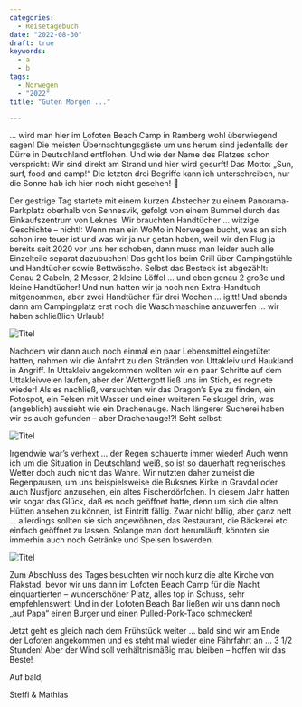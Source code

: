 ```yaml
---
categories:
  - Reisetagebuch
date: "2022-08-30"
draft: true
keywords:
  - a
  - b
tags:
  - Norwegen
  - "2022"
title: "Guten Morgen ..."

---
```


… wird man hier im Lofoten Beach Camp in Ramberg wohl überwiegend sagen! Die
meisten Übernachtungsgäste um uns herum sind jedenfalls der Dürre in Deutschland
entflohen. Und wie der Name des Platzes schon verspricht: Wir sind direkt am
Strand und hier wird gesurft! Das Motto: „Sun, surf, food and camp!“ Die letzten
drei Begriffe kann ich unterschreiben, nur die Sonne hab ich hier noch nicht
gesehen! 🙁

Der gestrige Tag startete mit einem kurzen Abstecher zu einem Panorama-Parkplatz
oberhalb von Sennesvik, gefolgt von einem Bummel durch das Einkaufszentrum von
Leknes. Wir brauchten Handtücher … witzige Geschichte – nicht!: Wenn man ein
WoMo in Norwegen bucht, was an sich schon irre teuer ist und was wir ja nur
getan haben, weil wir den Flug ja bereits seit 2020 vor uns her schoben, dann
muss man leider auch alle Einzelteile separat dazubuchen! Das geht los beim
Grill
über Campingstühle und Handtücher sowie Bettwäsche. Selbst das Besteck ist
abgezählt: Genau 2 Gabeln, 2 Messer, 2 kleine Löffel … und eben genau 2 große
und kleine Handtücher! Und nun hatten wir ja noch nen Extra-Handtuch
mitgenommen, aber zwei Handtücher für drei Wochen … igitt! Und abends dann am
Campingplatz erst noch die Waschmaschine anzuwerfen … wir haben schließlich
Urlaub!

![Titel](...)
<!-- Ausblick vom Panorama-Parkplatz über den Buksnesfjord -->

Nachdem wir dann auch noch einmal ein paar Lebensmittel eingetütet hatten,
nahmen wir die Anfahrt zu den Stränden von Uttakleiv und Haukland in Angriff. In
Uttakleiv angekommen wollten wir ein paar Schritte auf dem Uttakleivveien
laufen, aber der Wettergott ließ uns im Stich, es regnete wieder! Als es
nachließ, versuchten wir das Dragon’s Eye zu finden, ein Fotospot, ein Felsen
mit Wasser und einer weiteren Felskugel drin, was (angeblich) aussieht wie ein
Drachenauge. Nach längerer Sucherei haben wir es auch gefunden – aber
Drachenauge!?! Seht selbst:

![Titel](...)
<!-- Dragon´s Eye -->
<!-- Uttakleiv Beach -->
<!-- Und wer genau ist hier das Schaf?! -->
<!-- Haukland Beach -->

Irgendwie war’s verhext … der Regen schauerte immer wieder! Auch wenn ich um die
Situation in Deutschland weiß, so ist so dauerhaft regnerisches Wetter doch auch
nicht das Wahre. Wir nutzten daher zumeist die Regenpausen, um uns
beispielsweise die Buksnes Kirke in Gravdal oder auch Nusfjord anzusehen, ein
altes Fischerdörfchen. In diesem Jahr hatten wir sogar das Glück, daß es noch
geöffnet hatte, denn um sich die alten Hütten ansehen zu können, ist Eintritt
fällig. Zwar nicht billig, aber ganz nett … allerdings sollten sie sich
angewöhnen, das Restaurant, die Bäckerei etc. einfach geöffnet zu lassen.
Solange man dort herumläuft, könnten sie immerhin auch noch Getränke und Speisen
loswerden.

![Titel](...)
<!-- Buksnes Kirke -->
<!-- Straße zum Nusfjord -->
<!-- Die alte Bäckerei von Nusfjord – hier gab’s dann auch mal die erste Zimtschnecke -->
<!-- Nusfjord -->
<!-- Flakstad Kirke -->

Zum Abschluss des Tages besuchten wir noch kurz die alte Kirche von Flakstad,
bevor wir uns dann im Lofoten Beach Camp für die Nacht einquartierten –
wunderschöner Platz, alles top in Schuss, sehr empfehlenswert! Und in der
Lofoten
Beach Bar ließen wir uns dann noch „auf Papa“ einen Burger und einen
Pulled-Pork-Taco schmecken!

Jetzt geht es gleich nach dem Frühstück weiter … bald sind wir am Ende der
Lofoten angekommen und es steht mal wieder eine Fährfahrt an … 3 1/2 Stunden!
Aber der Wind soll verhältnismäßig mau bleiben – hoffen wir das Beste!

Auf bald,

Steffi & Mathias
